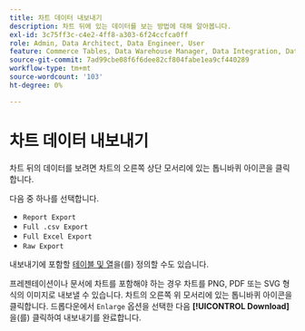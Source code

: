 ```yaml
---
title: 차트 데이터 내보내기
description: 차트 뒤에 있는 데이터를 보는 방법에 대해 알아봅니다.
exl-id: 3c75ff3c-c4e2-4ff8-a303-6f24ccfca0ff
role: Admin, Data Architect, Data Engineer, User
feature: Commerce Tables, Data Warehouse Manager, Data Integration, Data Import/Export
source-git-commit: 7ad99cbe08f6f6dee82cf804fabe1ea9cf440289
workflow-type: tm+mt
source-wordcount: '103'
ht-degree: 0%

---
```


# 차트 데이터 내보내기

차트 뒤의 데이터를 보려면 차트의 오른쪽 상단 모서리에 있는 톱니바퀴 아이콘을 클릭합니다.

다음 중 하나를 선택합니다.

- `Report Export`
- `Full .csv Export`
- `Full Excel Export`
- `Raw Export`

내보내기에 포함할 [테이블 및 열](../../tutorials/export-raw-data.md)을(를) 정의할 수도 있습니다.

프레젠테이션이나 문서에 차트를 포함해야 하는 경우 차트를 PNG, PDF 또는 SVG 형식의 이미지로 내보낼 수 있습니다. 차트의 오른쪽 위 모서리에 있는 톱니바퀴 아이콘을 클릭합니다. 드롭다운에서 `Enlarge` 옵션을 선택한 다음 **[!UICONTROL Download]**&#x200B;을(를) 클릭하여 내보내기를 완료합니다.
